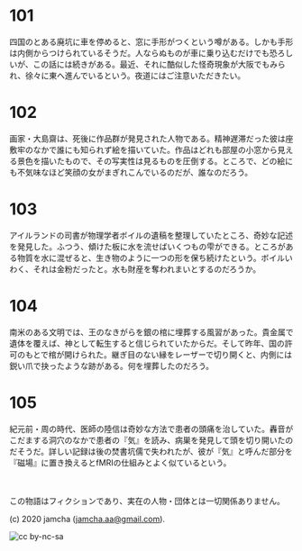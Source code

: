 

# 101

四国のとある廃坑に車を停めると、窓に手形がつくという噂がある。しかも手形は内側からつけられているそうだ。人ならぬものが車に乗り込むだけでも恐ろしいが、この話には続きがある。最近、それに酷似した怪奇現象が大阪でもみられ、徐々に東へ進んでいるという。夜道にはご注意いただきたい。

# 102

画家・大島齋は、死後に作品群が発見された人物である。精神遅滞だった彼は座敷牢のなかで誰にも知られず絵を描いていた。作品はどれも部屋の小窓から見える景色を描いたもので、その写実性は見るものを圧倒する。ところで、どの絵にも不気味なほど笑顔の女がまぎれこんでいるのだが、誰なのだろう。

# 103

アイルランドの司書が物理学者ボイルの遺稿を整理していたところ、奇妙な記述を発見した。ふつう、傾けた板に水を流せばいくつもの雫ができる。ところがある物質を水に混ぜると、生き物のように一つの形を保ち続けたという。ボイルいわく、それは金粉だったと。水も財産を奪われまいとするのだろうか。

# 104

南米のある文明では、王のなきがらを銀の棺に埋葬する風習があった。貴金属で遺体を覆えば、神として転生すると信じられていたからだ。そして昨年、国の許可のもとで棺が開けられた。継ぎ目のない縁をレーザーで切り開くと、内側には鋭い爪で抉ったような跡がある。何を埋葬したのだろう。

# 105

紀元前・周の時代、医師の陸信は奇妙な方法で患者の頭痛を治していた。轟音がこだまする洞穴のなかで患者の『気』を読み、病巣を発見して頭を切り開いたのだそうだ。詳しい記録は後の焚書坑儒で失われたが、彼が『気』と呼んだ部分を『磁場』に置き換えるとfMRIの仕組みとよく似ているという。

<br>  
<br>  
この物語はフィクションであり、実在の人物・団体とは一切関係ありません。  

(c) 2020 jamcha (jamcha.aa@gmail.com).  

![cc by-nc-sa](https://i.creativecommons.org/l/by-nc-sa/4.0/88x31.png)  

